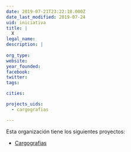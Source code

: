 ```yaml
---
date: 2019-07-21T23:22:18.000Z
date_last_modified: 2019-07-24
uid: iniciativa
title: |
  X
legal_name: 
description: |
  
org_type: 
website: 
year_founded: 
facebook: 
twitter: 
tags:

cities: 

projects_uids:
  - cargografias

---
```


Esta organización tiene los siguientes proyectos:

- [Cargografias](/proyectos/cargografias)
